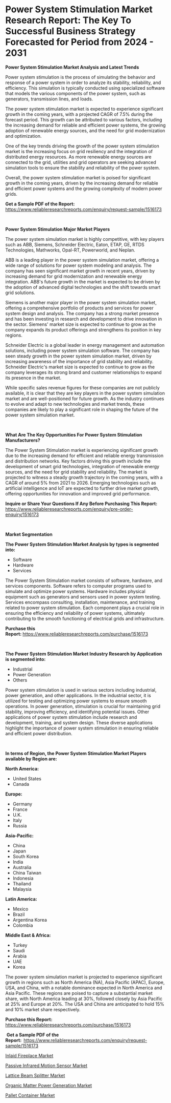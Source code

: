 <p><h1>Power System Stimulation Market Research Report: The Key To Successful Business Strategy Forecasted for Period from 2024 - 2031</h1></p><p><strong>Power System Stimulation Market Analysis and Latest Trends</strong></p>
<p><p>Power system stimulation is the process of simulating the behavior and response of a power system in order to analyze its stability, reliability, and efficiency. This simulation is typically conducted using specialized software that models the various components of the power system, such as generators, transmission lines, and loads.</p><p>The power system stimulation market is expected to experience significant growth in the coming years, with a projected CAGR of 7.5% during the forecast period. This growth can be attributed to various factors, including the increasing demand for reliable and efficient power systems, the growing adoption of renewable energy sources, and the need for grid modernization and optimization.</p><p>One of the key trends driving the growth of the power system stimulation market is the increasing focus on grid resiliency and the integration of distributed energy resources. As more renewable energy sources are connected to the grid, utilities and grid operators are seeking advanced simulation tools to ensure the stability and reliability of the power system.</p><p>Overall, the power system stimulation market is poised for significant growth in the coming years, driven by the increasing demand for reliable and efficient power systems and the growing complexity of modern power grids.</p></p>
<p><strong>Get a Sample PDF of the Report:&nbsp;</strong> <a href="https://www.reliableresearchreports.com/enquiry/request-sample/1516173">https://www.reliableresearchreports.com/enquiry/request-sample/1516173</a></p>
<p>&nbsp;</p>
<p><strong>Power System Stimulation Major Market Players</strong></p>
<p><p>The power system simulation market is highly competitive, with key players such as ABB, Siemens, Schneider Electric, Eaton, ETAP, GE, RTDS Technologies, Mathworks, Opal-RT, Powerworld, and Neplan.</p><p>ABB is a leading player in the power system simulation market, offering a wide range of solutions for power system modeling and analysis. The company has seen significant market growth in recent years, driven by increasing demand for grid modernization and renewable energy integration. ABB's future growth in the market is expected to be driven by the adoption of advanced digital technologies and the shift towards smart grid solutions.</p><p>Siemens is another major player in the power system simulation market, offering a comprehensive portfolio of products and services for power system design and analysis. The company has a strong market presence and has been investing in research and development to drive innovation in the sector. Siemens' market size is expected to continue to grow as the company expands its product offerings and strengthens its position in key regions.</p><p>Schneider Electric is a global leader in energy management and automation solutions, including power system simulation software. The company has seen steady growth in the power system simulation market, driven by increasing awareness of the importance of grid stability and reliability. Schneider Electric's market size is expected to continue to grow as the company leverages its strong brand and customer relationships to expand its presence in the market.</p><p>While specific sales revenue figures for these companies are not publicly available, it is clear that they are key players in the power system simulation market and are well-positioned for future growth. As the industry continues to evolve and adapt to new technologies and market trends, these companies are likely to play a significant role in shaping the future of the power system simulation market.</p></p>
<p>&nbsp;</p>
<p><strong>What Are The Key Opportunities For Power System Stimulation Manufacturers?</strong></p>
<p><p>The Power System Stimulation market is experiencing significant growth due to the increasing demand for efficient and reliable energy transmission and distribution networks. Key factors driving this growth include the development of smart grid technologies, integration of renewable energy sources, and the need for grid stability and reliability. The market is projected to witness a steady growth trajectory in the coming years, with a CAGR of around 5% from 2021 to 2026. Emerging technologies such as artificial intelligence and IoT are expected to further drive market growth, offering opportunities for innovation and improved grid performance.</p></p>
<p><strong>Inquire or Share Your Questions If Any Before Purchasing This Report:</strong> <a href="https://www.reliableresearchreports.com/enquiry/pre-order-enquiry/1516173">https://www.reliableresearchreports.com/enquiry/pre-order-enquiry/1516173</a></p>
<p>&nbsp;</p>
<p><strong>Market Segmentation</strong></p>
<p><strong>The Power System Stimulation Market Analysis by types is segmented into:</strong></p>
<p><ul><li>Software</li><li>Hardware</li><li>Services</li></ul></p>
<p><p>The Power System Stimulation market consists of software, hardware, and services components. Software refers to computer programs used to simulate and optimize power systems. Hardware includes physical equipment such as generators and sensors used in power system testing. Services encompass consulting, installation, maintenance, and training related to power system stimulation. Each component plays a crucial role in ensuring the efficiency and reliability of power systems, ultimately contributing to the smooth functioning of electrical grids and infrastructure.</p></p>
<p><strong>Purchase this Report:&nbsp;</strong><a href="https://www.reliableresearchreports.com/purchase/1516173">https://www.reliableresearchreports.com/purchase/1516173</a></p>
<p>&nbsp;</p>
<p><strong>The Power System Stimulation Market Industry Research by Application is segmented into:</strong></p>
<p><ul><li>Industrial</li><li>Power Generation</li><li>Others</li></ul></p>
<p><p>Power system stimulation is used in various sectors including industrial, power generation, and other applications. In the industrial sector, it is utilized for testing and optimizing power systems to ensure smooth operations. In power generation, stimulation is crucial for maintaining grid stability, improving efficiency, and identifying potential issues. Other applications of power system stimulation include research and development, training, and system design. These diverse applications highlight the importance of power system stimulation in ensuring reliable and efficient power distribution.</p></p>
<p>&nbsp;</p>
<p><strong>In terms of Region, the Power System Stimulation Market Players available by Region are:</strong></p>
<p>
    <p> <strong> North America: </strong>
        <ul>
            <li>United States</li>
            <li>Canada</li>
        </ul>
        </p> 
    <p> <strong> Europe: </strong>
        <ul>
            <li>Germany</li>
            <li>France</li>
            <li>U.K.</li>
            <li>Italy</li>
            <li>Russia</li>
        </ul>
        </p> 
    <p> <strong> Asia-Pacific: </strong>
        <ul>
            <li>China</li>
            <li>Japan</li>
            <li>South Korea</li>
            <li>India</li>
            <li>Australia</li>
            <li>China Taiwan</li>
            <li>Indonesia</li>
            <li>Thailand</li>
            <li>Malaysia</li>
        </ul>
        </p> 
    <p> <strong> Latin America: </strong>
        <ul>
            <li>Mexico</li>
            <li>Brazil</li>
            <li>Argentina Korea</li>
            <li>Colombia</li>
        </ul>
        </p> 
    <p> <strong> Middle East & Africa: </strong>
        <ul>
            <li>Turkey</li>
            <li>Saudi</li>
            <li>Arabia</li>
            <li>UAE</li>
            <li>Korea</li>
        </ul>
    </p>
    </p>
<p><p>The power system simulation market is projected to experience significant growth in regions such as North America (NA), Asia Pacific (APAC), Europe, USA, and China, with a notable dominance expected in North America and Asia Pacific. These regions are poised to capture a substantial market share, with North America leading at 30%, followed closely by Asia Pacific at 25% and Europe at 20%. The USA and China are anticipated to hold 15% and 10% market share respectively.</p></p>
<p><strong>Purchase this Report: </strong><a href="https://www.reliableresearchreports.com/purchase/1516173">https://www.reliableresearchreports.com/purchase/1516173</a></p>
<p>&nbsp;<strong>Get a Sample PDF of the Report:&nbsp;&nbsp;</strong><a href="https://www.reliableresearchreports.com/enquiry/request-sample/1516173">https://www.reliableresearchreports.com/enquiry/request-sample/1516173</a></p>
<p><strong></strong></p>
<p><p><a href="https://fuschia-pecorino-a6d.notion.site/Inlaid-Fireplace-Market-Size-Global-Industry-Overview-Market-Segmentation-and-Forecast-2024-to-20-acf10e06826c4f1b9f09ef47c042d908">Inlaid Fireplace Market</a></p><p><a href="https://view.publitas.com/reportprime-1/passive-infrared-motion-sensor-market-research-report-forecasted-for-period-from-2024-2031-by-market-type-market-application-and-region/">Passive Infrared Motion Sensor Market</a></p><p><a href="https://florentine-yuzu-f42.notion.site/Lattice-Beam-Splitter-Market-Furnish-Information-about-Market-Size-Market-Share-Market-Dynamics-a-4100bff818a9481da7fa9779319263df">Lattice Beam Splitter Market</a></p><p><a href="https://changeable-paste-463.notion.site/Organic-Matter-Power-Generation-Market-Research-Report-The-Key-To-Successful-Business-Strategy-Fore-794fcfe332154638b81558e18c48ab28">Organic Matter Power Generation Market</a></p><p><a href="https://view.publitas.com/reportprime-1/pallet-container-market-analysis-examines-its-scope-on-growth-opportunities-and-forecasted-trends-spanning-from-2024-to-2031/">Pallet Container Market</a></p></p>